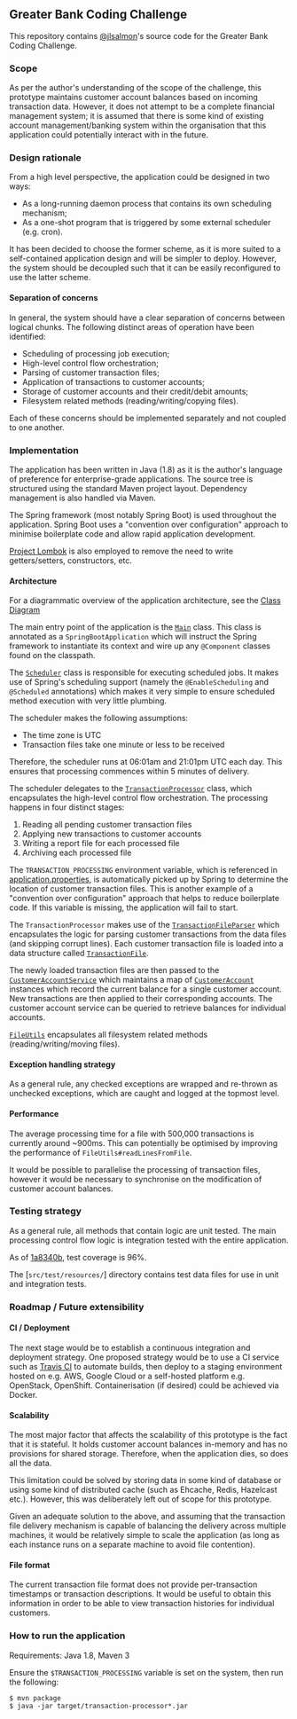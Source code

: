 ## Greater Bank Coding Challenge

This repository contains [@jlsalmon](https://github.com/jlsalmon)'s source code 
for the Greater Bank Coding Challenge.

### Scope

As per the author's understanding of the scope of the challenge, this prototype 
maintains customer account balances based on incoming transaction data. However, it
does not attempt to be a complete financial management system; it is assumed that 
there is some kind of existing account management/banking system within the
organisation that this application could potentially interact with in the future.

### Design rationale

From a high level perspective, the application could be designed in two ways:

- As a long-running daemon process that contains its own scheduling mechanism;
- As a one-shot program that is triggered by some external scheduler (e.g. cron).

It has been decided to choose the former scheme, as it is more suited to a
self-contained application design and will be simpler to deploy. However, the 
system should be decoupled such that it can be easily reconfigured to use the 
latter scheme.

#### Separation of concerns

In general, the system should have a clear separation of concerns between logical
chunks. The following distinct areas of operation have been identified:

- Scheduling of processing job execution;
- High-level control flow orchestration;
- Parsing of customer transaction files;
- Application of transactions to customer accounts;
- Storage of customer accounts and their credit/debit amounts;
- Filesystem related methods (reading/writing/copying files).

Each of these concerns should be implemented separately and not coupled to one 
another.

### Implementation

The application has been written in Java (1.8) as it is the author's language 
of preference for enterprise-grade applications. The source tree is structured using 
the standard Maven project layout. Dependency management is also handled via Maven.

The Spring framework (most notably Spring Boot) is used throughout the application.
Spring Boot uses a "convention over configuration" approach to minimise boilerplate code
and allow rapid application development.

[Project Lombok](https://projectlombok.org/features/index.html)
is also employed to remove the need to write getters/setters, constructors, etc.

#### Architecture

For a diagrammatic overview of the application architecture, see the 
[Class Diagram](docs/class-diagram.pdf)

The main entry point of the application is the 
[`Main`](src/main/java/au/com/greater/transaction/Main.java) class. This class is
annotated as a `SpringBootApplication` which will instruct the Spring framework to 
instantiate its context and wire up any `@Component` classes found on the classpath.

The [`Scheduler`](src/main/java/au/com/greater/transaction/Scheduler.java) class is
responsible for executing scheduled jobs. It makes use of Spring's scheduling support
(namely the `@EnableScheduling` and `@Scheduled` annotations) which makes it very simple 
to ensure scheduled method execution with very little plumbing.

The scheduler makes the following assumptions:

* The time zone is UTC
* Transaction files take one minute or less to be received

Therefore, the scheduler runs at 06:01am and 21:01pm UTC each day. This ensures that 
processing commences within 5 minutes of delivery.

The scheduler delegates to the 
[`TransactionProcessor`](src/main/java/au/com/greater/transaction/TransactionProcessor.java)
class, which encapsulates the high-level control flow orchestration. The processing happens 
in four distinct stages:

1. Reading all pending customer transaction files
2. Applying new transactions to customer accounts
3. Writing a report file for each processed file
4. Archiving each processed file

The `TRANSACTION_PROCESSING` environment variable, which is referenced in 
[application.properties](src/main/resources/application.properties), is automatically picked
up by Spring to determine the location of customer transaction files. This is another 
example of a "convention over configuration" approach that helps to reduce boilerplate code. 
If this variable is missing, the application will fail to start.

The `TransactionProcessor` makes use of the 
[`TransactionFileParser`](src/main/java/au/com/greater/transaction/parser/TransactionFileParser.java)
which encapsulates the logic for parsing customer transactions from the data files 
(and skipping corrupt lines). Each customer transaction file is loaded into a data structure 
called [`TransactionFile`](src/main/java/au/com/greater/transaction/model/TransactionFile.java).

The newly loaded transaction files are then passed to the 
[`CustomerAccountService`](src/main/java/au/com/greater/transaction/account/CustomerAccountService.java)
which maintains a map of 
[`CustomerAccount`](src/main/java/au/com/greater/transaction/account/CustomerAccount.java) 
instances which record the current balance for a single customer account. New transactions 
are then applied to their corresponding accounts. The customer account service can be queried
to retrieve balances for individual accounts.

[`FileUtils`](src/main/java/au/com/greater/transaction/utils/FileUtils.java) encapsulates
all filesystem related methods (reading/writing/moving files).

#### Exception handling strategy

As a general rule, any checked exceptions are wrapped and re-thrown as unchecked 
exceptions, which are caught and logged at the topmost level.

#### Performance

The average processing time for a file with 500,000 transactions is currently around
~900ms. This can potentially be optimised by improving the performance of 
`FileUtils#readLinesFromFile`. 

It would be possible to parallelise the processing of transaction files, however it would
be necessary to synchronise on the modification of customer account balances.

### Testing strategy

As a general rule, all methods that contain logic are unit tested. The main processing 
control flow logic is integration tested with the entire application.

As of [1a8340b](https://github.com/jlsalmon/greater-challenge/commit/1a8340b), test 
coverage is 96%.

The [`src/test/resources/`] directory contains test data files for use in unit and 
integration tests.

### Roadmap / Future extensibility

#### CI / Deployment
The next stage would be to establish a continuous integration and deployment strategy. One 
proposed strategy would be to use a CI service such as [Travis CI](https://travis-ci.org/)
to automate builds, then deploy to a staging environment hosted on e.g. AWS, Google Cloud 
or a self-hosted platform e.g. OpenStack, OpenShift. Containerisation (if desired) could 
be achieved via Docker.

#### Scalability

The most major factor that affects the scalability of this prototype is the fact that it
is stateful. It holds customer account balances in-memory and has no provisions for 
shared storage. Therefore, when the application dies, so does all the data.

This limitation could be solved by storing data in some kind of database or using some
kind of distributed cache (such as Ehcache, Redis, Hazelcast etc.). However, this was 
deliberately left out of scope for this prototype.

Given an adequate solution to the above, and assuming that the transaction file delivery
mechanism is capable of balancing the delivery across multiple machines, it would be 
relatively simple to scale the application (as long as each instance runs on a separate 
machine to avoid file contention).

#### File format

The current transaction file format does not provide per-transaction timestamps or
transaction descriptions. It would be useful to obtain this information in order to be able
to view transaction histories for individual customers.

### How to run the application

Requirements: Java 1.8, Maven 3

Ensure the `$TRANSACTION_PROCESSING` variable is set on the system, then run the following:

```
$ mvn package
$ java -jar target/transaction-processor*.jar
```